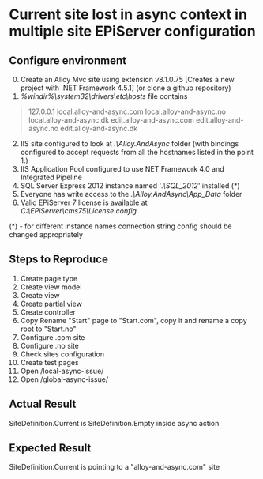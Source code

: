 Current site lost in async context in multiple site EPiServer configuration
===========================================================================

Configure environment
---------------------------

0. Create an Alloy Mvc site using extension v8.1.0.75 [Creates a new project with .NET Framework 4.5.1] (or clone a github repository)
1. *%windir%\system32\drivers\etc\hosts* file contains
>127.0.0.1	local.alloy-and-async.com local.alloy-and-async.no local.alloy-and-async.dk edit.alloy-and-async.com edit.alloy-and-async.no edit.alloy-and-async.dk

2. IIS site configured to look at *.\Alloy.AndAsync* folder (with bindings configured to accept requests from all the hostnames listed in the point 1.)
3. IIS Application Pool configured to use NET Framework 4.0 and Integrated Pipeline
4. SQL Server Express 2012 instance named '*.\SQL_2012*' installed (*)
5. Everyone has write access to the *.\Alloy.AndAsync\App_Data* folder 
6. Valid EPiServer 7 license is available at *C:\EPiServer\cms75\License.config* 

(*) - for different instance names connection string config should be changed appropriately


Steps to Reproduce
-----------------------
1. Create page type
2. Create view model
3. Create view 
4. Create partial view
5. Create controller
6. Copy Rename "Start" page to "Start.com", copy it and rename a copy root to "Start.no"
7. Configure .com site
8. Configure .no site
9. Check sites configuration
10. Create test pages
11. Open /local-async-issue/
12. Open /global-async-issue/

Actual Result
----------------
SiteDefinition.Current is SiteDefinition.Empty inside async action

Expected Result
-------------------
SiteDefinition.Current is pointing to a "alloy-and-async.com" site
